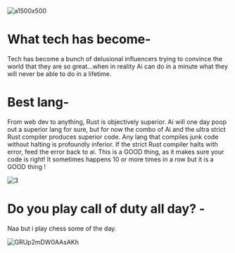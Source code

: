 ![a1500x500](https://github.com/user-attachments/assets/acda01e9-9281-4c00-a739-8810b5df9e89)

# What tech has become-

Tech has become a bunch of delusional influencers trying to convince the world that they are so great...when in reality Ai can do in a minute what they will never be able to do in a lifetime. 





# Best lang-

From web dev to anything, Rust is objectively superior. Ai will one day poop out a superior lang for sure, but for now the combo of Ai and the ultra strict Rust compiler produces superior code. Any lang that compiles junk code without halting is profoundly inferior.  If the strict Rust compiler halts with error, feed the error back to ai. This is a GOOD thing, as it makes sure your code is right! It sometimes happens 10 or more times in a row but it is a GOOD thing ! 


![3](https://github.com/user-attachments/assets/92b503f2-5576-4a9e-87a8-1ef612393cb5)






# Do you play call of duty all day? -
Naa but i play chess some of the day. 


![GRUp2mDW0AAsAKh](https://github.com/user-attachments/assets/4574289c-56eb-4b6a-aeca-50163dda3796)
